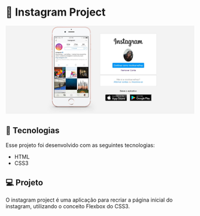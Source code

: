 # :calling: Instagram Project

![Page_instagram](https://github.com/Nickcarv18/Page_instagram/blob/master/Imagens/Page_instagram.JPG)

## 🚀 Tecnologias

Esse projeto foi desenvolvido com as seguintes tecnologias:

- HTML
- CSS3

## 💻 Projeto

O instagram project é uma aplicação para recriar a página inicial do instagram, utilizando o conceito Flexbox do CSS3.

